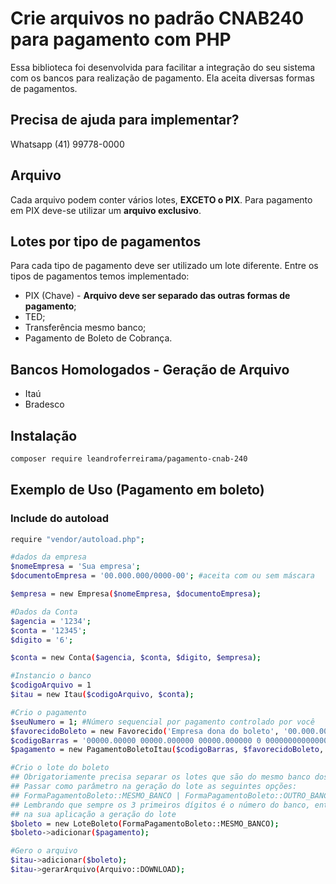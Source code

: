 # Crie arquivos no padrão CNAB240 para pagamento com PHP
Essa biblioteca foi desenvolvida para facilitar a integração do seu sistema com os 
bancos para realização de pagamento. Ela aceita diversas formas de pagamentos.

## Precisa de ajuda para implementar?
Whatsapp (41) 99778-0000

## Arquivo
Cada arquivo podem conter vários lotes, **EXCETO o PIX**. Para pagamento em PIX deve-se 
utilizar um **arquivo exclusivo**.

## Lotes por tipo de pagamentos
Para cada tipo de pagamento deve ser utilizado um lote diferente. Entre os tipos de 
pagamentos
temos implementado:
- PIX (Chave) - **Arquivo deve ser separado das outras formas de pagamento**;
- TED;
- Transferência mesmo banco;
- Pagamento de Boleto de Cobrança.

## Bancos Homologados - Geração de Arquivo
- Itaú
- Bradesco

## Instalação

```bash
composer require leandroferreirama/pagamento-cnab-240
```

## Exemplo de Uso (Pagamento em boleto)

### Include do autoload
```bash
require "vendor/autoload.php";
```

```bash
#dados da empresa
$nomeEmpresa = 'Sua empresa';
$documentoEmpresa = '00.000.000/0000-00'; #aceita com ou sem máscara

$empresa = new Empresa($nomeEmpresa, $documentoEmpresa);

#Dados da Conta
$agencia = '1234';
$conta = '12345';
$digito = '6';

$conta = new Conta($agencia, $conta, $digito, $empresa);

#Instancio o banco
$codigoArquivo = 1
$itau = new Itau($codigoArquivo, $conta);

#Crio o pagamento
$seuNumero = 1; #Número sequencial por pagamento controlado por você
$favorecidoBoleto = new Favorecido('Empresa dona do boleto', '00.000.000/0001-00');
$codigoBarras = '00000.00000 00000.000000 00000.000000 0 00000000000000';
$pagamento = new PagamentoBoletoItau($codigoBarras, $favorecidoBoleto, '100,00', date("Y-m-d"),$seuNumero);

#Crio o lote do boleto
## Obrigatoriamente precisa separar os lotes que são do mesmo banco dos que são em outros bancos
## Passar como parâmetro na geração do lote as seguintes opções:
## FormaPagamentoBoleto::MESMO_BANCO | FormaPagamentoBoleto::OUTRO_BANCO
## Lembrando que sempre os 3 primeiros dígitos é o número do banco, então você consegue validar
## na sua aplicação a geração do lote
$boleto = new LoteBoleto(FormaPagamentoBoleto::MESMO_BANCO);
$boleto->adicionar($pagamento);

#Gero o arquivo
$itau->adicionar($boleto);
$itau->gerarArquivo(Arquivo::DOWNLOAD);
```